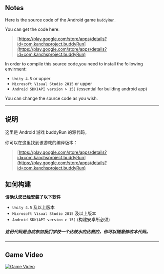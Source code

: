 ## Notes

Here is the source code of the Android game `buddyRun`.

You can get the code here:

> [https://play.google.com/store/apps/details?id=com.kanchsproject.buddyRun](https://play.google.com/store/apps/details?id=com.kanchsproject.buddyRun)

In order to compile this source code,you need to install the following envirment:

*  `Unity 4.5` or upper
*  `Microsoft Visual Studio 2015` or upper
*  `Android SDK(API version > 15)` (essential for building android app)

You can change the source code as you wish.

---

## 说明

这里是 Android 游戏 buddyRun 的源代码。

你可以在这里找到该游戏的编译版本：

> [https://play.google.com/store/apps/details?id=com.kanchsproject.buddyRun](https://play.google.com/store/apps/details?id=com.kanchsproject.buddyRun)

## 如何构建

**请确认您已经安装了以下软件**

*  `Unity 4.5` 及以上版本
*  `Microsoft Visual Studio 2015` 及以上版本
*  `Android SDK(API version > 15)` (构建安卓所必须)

##### 这份代码是当成参加我们学校一个比较水的比赛的，你可以随意修改本代码。

---

## Game Video

[![Game Video](https://img.youtube.com/vi/9YWlwcrq7d4/0.jpg)](https://www.youtube.com/watch?v=9YWlwcrq7d4)